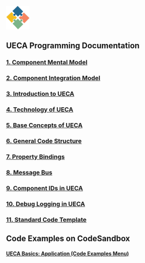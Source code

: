 ![logo](/docs/logo.png)

## UECA Programming Documentation

### [1. Component Mental Model](/docs/component-mental-model.md)

### [2. Component Integration Model](/docs/component-intergation-model.md)

### [3. Introduction to UECA](/docs/introduction.md)

### [4. Technology of UECA ](/docs/technology.md)

### [5. Base Concepts of UECA ](/docs/base-concepts.md)

### [6. General Code Structure](/docs/general-code-structure.md)

### [7. Property Bindings ](/docs/bindings-overview.md)

### [8. Message Bus ](/docs/message-bus.md)

### [9. Component IDs in UECA ](/docs/component-id.md)

### [10. Debug Logging in UECA ](/docs/debug-log.md)

### [11. Standard Code Template](/docs/code-template.md)

## Code Examples on CodeSandbox
#### [UECA Basics: Application (Code Examples Menu)](https://codesandbox.io/p/sandbox/frosty-banach-jsf84c)
